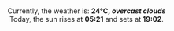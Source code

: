 <p  align="center"><br/>Currently, the weather is: <b> 24°C, <i>overcast clouds</i></b></br>Today, the sun rises at <b>05:21</b> and sets at <b>19:02</b>.</p>